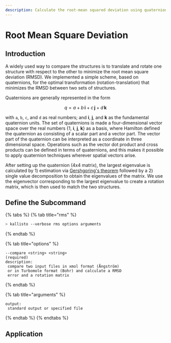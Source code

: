 ```yaml
---
description: Calculate the root-mean squared deviation using quaternions.
---
```


# Root Mean Square Deviation

## Introduction

A widely used way to compare the structures is to translate and rotate one structure with respect to the other to minimize the root mean square deviation \(RMSD\). We implemented a simple scheme, based on quaternions, for the optimal transformation \(rotation-translation\) that minimizes the RMSD between two sets of structures.

Quaternions are generally represented in the form

$$
q = a+b\,\mathbf{i} +c\,\mathbf {j} +d\,\mathbf {k}
$$

with `a`, `b`, `c`, and `d` as real numbers; and **i**, **j**, and **k** as the fundamental quaternion units. The set of quaternions is made a four-dimensional vector space over the real numbers {1, **i**, **j**, **k**} as a basis, where Hamilton defined the quaternion as consisting of a scalar part and a vector part. The vector part of the quaternion can be interpreted as a coordinate in three dimensional space. Operations such as the vector dot product and cross products can be defined in terms of quaternions, and this makes it possible to apply quaternion techniques wherever spatial vectors arise. 

After setting up the quaternion \(4x4 matrix\), the largest eigenvalue is calculated by 1\) estimation via [Gershgoring's theorem](https://en.wikipedia.org/wiki/Gershgorin_circle_theorem) followed by a 2\) single value decomposition to obtain the eigenvalues of the matrix. We use the eigenvector corresponding to the largest eigenvalue  to create a rotation matrix, which is then used to match the two structures.



## Define the Subcommand

{% tabs %}
{% tab title="rms" %}
```bash
> kallisto --verbose rms options arguments
```
{% endtab %}

{% tab title="options" %}
```markup
--compare <string> <string>
(required)
description: 
 compare two input files in xmol format (Ångström) 
 or in Turbomole format (Bohr) and calculate a RMSD 
 error and a rotation matrix
```
{% endtab %}

{% tab title="arguments" %}
```text
output:
 standard output or specified file
```
{% endtab %}
{% endtabs %}

## Application

